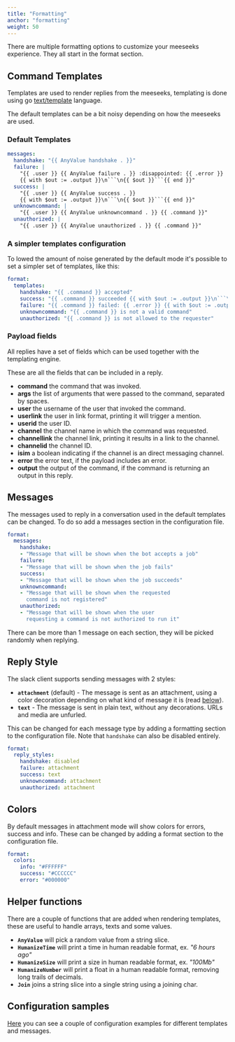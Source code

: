 ```yaml
---
title: "Formatting"
anchor: "formatting"
weight: 50
---
```


There are multiple formatting options to customize your meeseeks experience.
They all start in the format section.

## Command Templates

Templates are used to render replies from the meeseeks, templating is done
using go [text/template](https://golang.org/pkg/text/template/) language.

The default templates can be a bit noisy depending on how the meeseeks are
used.

### Default Templates

```yaml
messages:
  handshake: "{{ AnyValue handshake . }}"
  failure: |
    "{{ .user }} {{ AnyValue failure . }} :disappointed: {{ .error }}
    {{ with $out := .output }}\n```\n{{ $out }}```{{ end }}"
  success: |
    "{{ .user }} {{ AnyValue success . }}
    {{ with $out := .output }}\n```\n{{ $out }}```{{ end }}"
  unknowncommand: |
    "{{ .user }} {{ AnyValue unknowncommand . }} {{ .command }}"
  unauthorized: |
    "{{ .user }} {{ AnyValue unauthorized . }} {{ .command }}"
```

### A simpler templates configuration

To lowed the amount of noise generated by the default mode it's possible to
set a simpler set of templates, like this:

```yaml
format:
  templates:
    handshake: "{{ .command }} accepted"
    success: "{{ .command }} succeeded {{ with $out := .output }}\n```\n{{ $out }}```{{ end }}"
    failure: "{{ .command }} failed: {{ .error }} {{ with $out := .output }}\n```\n{{ $out }}```{{ end }}"
    unknowncommand: "{{ .command }} is not a valid command"
    unauthorized: "{{ .command }} is not allowed to the requester"
```

### Payload fields

All replies have a set of fields which can be used together with the templating engine.

These are all the fields that can be included in a reply.

- **command** the command that was invoked.
- **args** the list of arguments that were passed to the command, separated by spaces.
- **user** the username of the user that invoked the command.
- **userlink** the user in link format, printing it will trigger a mention.
- **userid** the user ID.
- **channel** the channel name in which the command was requested.
- **channellink** the channel link, printing it results in a link to the channel.
- **channelid** the channel ID.
- **isim** a boolean indicating if the channel is an direct messaging channel.
- **error** the error text, if the payload includes an error.
- **output** the output of the command, if the command is returning an output in this reply.

## Messages

The messages used to reply in a conversation used in the default templates
can be changed. To do so add a messages section in the configuration file.

```yaml
format:
  messages:
    handshake:
    - "Message that will be shown when the bot accepts a job"
    failure:
    - "Message that will be shown when the job fails"
    success:
    - "Message that will be shown when the job succeeds"
    unknowncommand:
    - "Message that will be shown when the requested
      command is not registered"
    unauthorized:
    - "Message that will be shown when the user
      requesting a command is not authorized to run it"
```

There can be more than 1 message on each section, they will be picked randomly
when replying.

## Reply Style

The slack client supports sending messages with 2 styles:

- **`attachment`** (default) - The message is sent as an
  attachment, using a color decoration depending on what kind of message it is (read [below](#colors)).
- **`text`** - The message is sent in plain text, without any decorations. URLs and
  media are unfurled.

This can be changed for each message type by adding a formatting section to the
configuration file. Note that `handshake` can also be disabled entirely.

```yaml
format:
  reply_styles:
    handshake: disabled
    failure: attachment
    success: text
    unknowncommand: attachment
    unauthorized: attachment
```

## Colors

By default messages in attachment mode will show colors for errors, success and
info. These can be changed by adding a format section to the configuration file.

```yaml
format:
  colors:
    info: "#FFFFFF"
    success: "#CCCCCC"
    error: "#000000"
```

## Helper functions

There are a couple of functions that are added when rendering templates, these are useful to handle arrays, texts and some values.

- **`AnyValue`** will pick a random value from a string slice.
- **`HumanizeTime`** will print a time in human readable format, ex. _"6 hours ago"_
- **`HumanizeSize`** will print a size in human readable format, ex. _"100Mb"_
- **`HumanizeNumber`** will print a float in a human readable format, removing long trails of decimals.
- **`Join`** joins a string slice into a single string using a joining char.


## Configuration samples

[Here](https://github.com/gomeeseeks/meeseeks-box/tree/master/docs/examples/personas)
you can see a couple of configuration examples for different templates and
messages.

